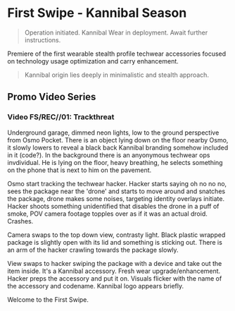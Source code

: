 # First Swipe - Kannibal Season

> Operation initiated. Kannibal Wear in deployment. Await further instructions.

Premiere of the first wearable stealth profile techwear accessories focused on technology usage optimization and carry enhancement. 

> Kannibal origin lies deeply in minimalistic and stealth approach.

## Promo Video Series

### Video FS/REC//01: Trackthreat

Underground garage, dimmed neon lights, low to the ground perspective from Osmo Pocket. There is an object lying down on the floor nearby Osmo, it slowly lowers to reveal a black back Kannibal branding somehow included in it (code?). In the background there is an anyonymous techwear ops invdividual. He is lying on the floor, heavy breathing, he selects something on the phone that is next to him on the pavement. 

Osmo start tracking the techwear hacker. Hacker starts saying oh no no no, sees the package near the 'drone' and starts to move around and snatches the package, drone makes some noises, targeting identity overlays initiate. Hacker shoots something unidentified that disables the drone in a puff of smoke, POV camera footage topples over as if it was an actual droid. Crashes. 

Camera swaps to the top down view, contrasty light. Black plastic wrapped package is slightly open with its lid and something is sticking out. There is an arm of the hacker crawling towards the package slowly. 

View swaps to hacker swiping the package with a device and take out the item inside. It's a Kannibal accessory. Fresh wear upgrade/enhancement. Hacker preps the accessory and put it on. Visuals flicker with the name of the accessory and codename. Kannibal logo appears briefly.

Welcome to the First Swipe.
